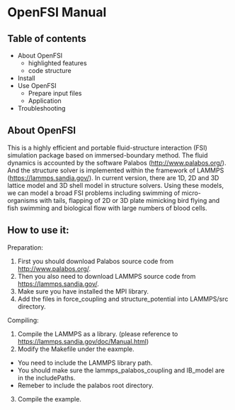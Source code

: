 # OpenFSI Manual
## Table of contents
- About OpenFSI
  - highlighted features
  - code structure
- Install
- Use OpenFSI
  - Prepare input files
  - Application
- Troubleshooting

## About OpenFSI

 This is a highly efficient and portable fluid-structure interaction (FSI) simulation package based on immersed-boundary method. The fluid dynamics is accounted by the software Palabos (http://www.palabos.org/). And the structure solver is implemented within the framework of LAMMPS (https://lammps.sandia.gov/). In current version, there are 1D, 2D and 3D lattice model and 3D shell model in structure solvers. Using these models, we can model a broad FSI problems including swimming of micro-organisms with tails, flapping of 2D or 3D plate mimicking bird flying and fish swimming and biological flow with large numbers of blood cells.

## How to use it:
 Preparation: 

 1. First you should download Palabos source code from http://www.palabos.org/.
 2. Then you also need to download LAMMPS source code from https://lammps.sandia.gov/.
 3. Make sure you have installed the MPI library.
 4. Add the files in force_coupling and structure_potential into LAMMPS/src directory.

 Compiling:

 1. Compile the LAMMPS as a library. (please reference to https://lammps.sandia.gov/doc/Manual.html)
 2. Modify the Makefile under the eaxmple. 
 - You need to include the LAMMPS library path. 
 - You should make sure the lammps_palabos_coupling and IB_model are in the includePaths.
 - Remeber to include the palabos root directory.
 3. Compile the example.



